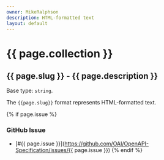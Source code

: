 ```yaml
---
owner: MikeRalphson
description: HTML-formatted text
layout: default
---
```


# {{ page.collection }}

## {{ page.slug }} - {{ page.description }}

Base type: `string`.

The `{{page.slug}}` format represents HTML-formatted text.

{% if page.issue %}
### GitHub Issue

* [#{{ page.issue }}](https://github.com/OAI/OpenAPI-Specification/issues/{{ page.issue }})
{% endif %}
